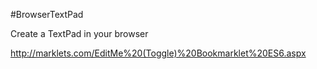 #BrowserTextPad

Create a TextPad in your browser

http://marklets.com/EditMe%20(Toggle)%20Bookmarklet%20ES6.aspx
